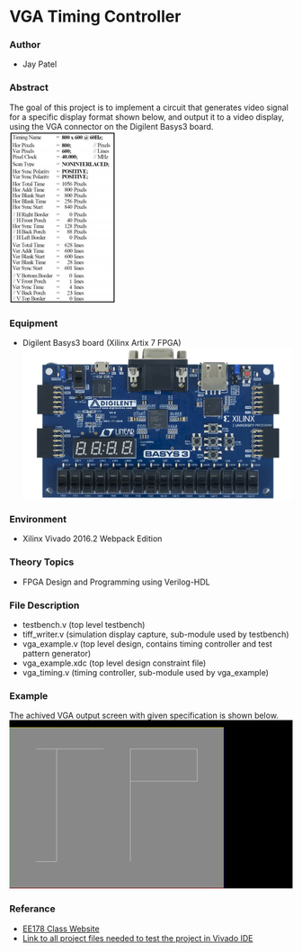 # VGA Timing Controller

### Author
- Jay Patel

### Abstract 
The goal of this project is to implement a circuit that generates video signal for a specific display format shown below, and output it to a video display, using the VGA connector on the Digilent Basys3 board. 
![Specifications](https://raw.githubusercontent.com/jbp261/VGA-Timing-Controller/master/VGA%20Specifications.png "Specifications")
### Equipment
- Digilent Basys3 board (Xilinx Artix 7 FPGA)
![FPGA Board](https://raw.githubusercontent.com/jbp261/Digital-and-Analog-Clock-using-FPGA/master/Digilent_Basys-3.jpg "FPGA Board")

### Environment
- Xilinx Vivado 2016.2 Webpack Edition

### Theory Topics
- FPGA Design and Programming using Verilog-HDL

### File Description 
- testbench.v (top level testbench)
- tiff_writer.v (simulation display capture, sub-module used by testbench)
- vga_example.v (top level design, contains timing controller and test pattern generator)
- vga_example.xdc (top level design constraint file)
- vga_timing.v (timing controller, sub-module used by vga_example)

### Example
The achived VGA output screen with given specification is shown below. 
![Frame000](https://raw.githubusercontent.com/jbp261/VGA-Timing-Controller/master/frame000.png "Frame000")

### Referance
- [EE178 Class Website](http://www.eric.crabill.org/ "EE178 Class Website")
- [Link to all project files needed to test the project in Vivado IDE](https://drive.google.com/file/d/0Byyvt5GT36rpUzc5LXBrNnlqQ1U/view?usp=sharing "Link to all project files needed to test the project in Vivado IDE")

